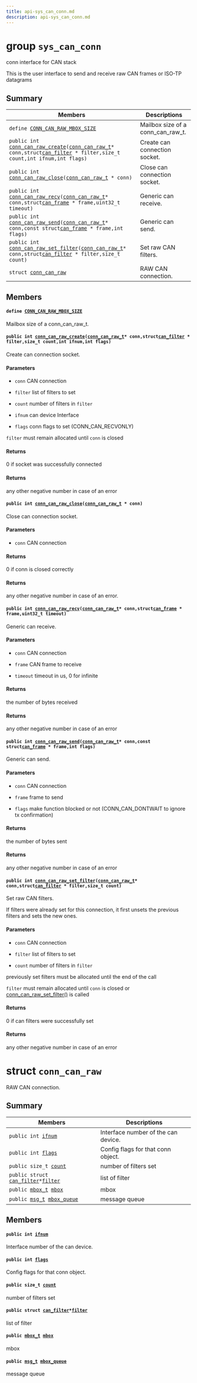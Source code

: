 ```yaml
---
title: api-sys_can_conn.md
description: api-sys_can_conn.md
---
```

# group `sys_can_conn` 

conn interface for CAN stack

This is the user interface to send and receive raw CAN frames or ISO-TP datagrams

## Summary

 Members                        | Descriptions                                
--------------------------------|---------------------------------------------
`define `[`CONN_CAN_RAW_MBOX_SIZE`](#group__sys__can__conn_1ga3945de33eb58a1d772e1569af2a901ff)            | Mailbox size of a conn_can_raw_t.
`public int `[`conn_can_raw_create`](#group__sys__can__conn_1ga0b41fff044abd1ce90bcb24f46d5fe22)`(`[`conn_can_raw_t`](./doc/starlight-docs/src/content/docs/apidoc/api-undefined.md#group__sys__can__conn_1ga307fb3a09e66b203ad74517db7f8f8ef)` * conn,struct `[`can_filter`](./doc/starlight-docs/src/content/docs/apidoc/api-sys_can_dll.md#structcan__filter)` * filter,size_t count,int ifnum,int flags)`            | Create can connection socket.
`public int `[`conn_can_raw_close`](#group__sys__can__conn_1ga800fea744ba7cb991704c523781cf1d9)`(`[`conn_can_raw_t`](./doc/starlight-docs/src/content/docs/apidoc/api-undefined.md#group__sys__can__conn_1ga307fb3a09e66b203ad74517db7f8f8ef)` * conn)`            | Close can connection socket.
`public int `[`conn_can_raw_recv`](#group__sys__can__conn_1ga7ccbae0bb14bb1b262fe76431152420f)`(`[`conn_can_raw_t`](./doc/starlight-docs/src/content/docs/apidoc/api-undefined.md#group__sys__can__conn_1ga307fb3a09e66b203ad74517db7f8f8ef)` * conn,struct `[`can_frame`](./doc/starlight-docs/src/content/docs/apidoc/api-sys_can_dll.md#structcan__frame)` * frame,uint32_t timeout)`            | Generic can receive.
`public int `[`conn_can_raw_send`](#group__sys__can__conn_1gae9a1ec9126768c0691b1b6775c4959b6)`(`[`conn_can_raw_t`](./doc/starlight-docs/src/content/docs/apidoc/api-undefined.md#group__sys__can__conn_1ga307fb3a09e66b203ad74517db7f8f8ef)` * conn,const struct `[`can_frame`](./doc/starlight-docs/src/content/docs/apidoc/api-sys_can_dll.md#structcan__frame)` * frame,int flags)`            | Generic can send.
`public int `[`conn_can_raw_set_filter`](#group__sys__can__conn_1gaab1e098f39e1227a98d799e68fe4299d)`(`[`conn_can_raw_t`](./doc/starlight-docs/src/content/docs/apidoc/api-undefined.md#group__sys__can__conn_1ga307fb3a09e66b203ad74517db7f8f8ef)` * conn,struct `[`can_filter`](./doc/starlight-docs/src/content/docs/apidoc/api-sys_can_dll.md#structcan__filter)` * filter,size_t count)`            | Set raw CAN filters.
`struct `[`conn_can_raw`](#structconn__can__raw) | RAW CAN connection.

## Members

#### `define `[`CONN_CAN_RAW_MBOX_SIZE`](#group__sys__can__conn_1ga3945de33eb58a1d772e1569af2a901ff) 

Mailbox size of a conn_can_raw_t.

#### `public int `[`conn_can_raw_create`](#group__sys__can__conn_1ga0b41fff044abd1ce90bcb24f46d5fe22)`(`[`conn_can_raw_t`](./doc/starlight-docs/src/content/docs/apidoc/api-undefined.md#group__sys__can__conn_1ga307fb3a09e66b203ad74517db7f8f8ef)` * conn,struct `[`can_filter`](./doc/starlight-docs/src/content/docs/apidoc/api-sys_can_dll.md#structcan__filter)` * filter,size_t count,int ifnum,int flags)` 

Create can connection socket.

#### Parameters
* `conn` CAN connection 

* `filter` list of filters to set 

* `count` number of filters in `filter`

* `ifnum` can device Interface 

* `flags` conn flags to set (CONN_CAN_RECVONLY)

`filter` must remain allocated until `conn` is closed

#### Returns
0 if socket was successfully connected 

#### Returns
any other negative number in case of an error

#### `public int `[`conn_can_raw_close`](#group__sys__can__conn_1ga800fea744ba7cb991704c523781cf1d9)`(`[`conn_can_raw_t`](./doc/starlight-docs/src/content/docs/apidoc/api-undefined.md#group__sys__can__conn_1ga307fb3a09e66b203ad74517db7f8f8ef)` * conn)` 

Close can connection socket.

#### Parameters
* `conn` CAN connection

#### Returns
0 if conn is closed correctly 

#### Returns
any other negative number in case of an error.

#### `public int `[`conn_can_raw_recv`](#group__sys__can__conn_1ga7ccbae0bb14bb1b262fe76431152420f)`(`[`conn_can_raw_t`](./doc/starlight-docs/src/content/docs/apidoc/api-undefined.md#group__sys__can__conn_1ga307fb3a09e66b203ad74517db7f8f8ef)` * conn,struct `[`can_frame`](./doc/starlight-docs/src/content/docs/apidoc/api-sys_can_dll.md#structcan__frame)` * frame,uint32_t timeout)` 

Generic can receive.

#### Parameters
* `conn` CAN connection 

* `frame` CAN frame to receive 

* `timeout` timeout in us, 0 for infinite

#### Returns
the number of bytes received 

#### Returns
any other negative number in case of an error

#### `public int `[`conn_can_raw_send`](#group__sys__can__conn_1gae9a1ec9126768c0691b1b6775c4959b6)`(`[`conn_can_raw_t`](./doc/starlight-docs/src/content/docs/apidoc/api-undefined.md#group__sys__can__conn_1ga307fb3a09e66b203ad74517db7f8f8ef)` * conn,const struct `[`can_frame`](./doc/starlight-docs/src/content/docs/apidoc/api-sys_can_dll.md#structcan__frame)` * frame,int flags)` 

Generic can send.

#### Parameters
* `conn` CAN connection 

* `frame` frame to send 

* `flags` make function blocked or not (CONN_CAN_DONTWAIT to ignore tx confirmation)

#### Returns
the number of bytes sent 

#### Returns
any other negative number in case of an error

#### `public int `[`conn_can_raw_set_filter`](#group__sys__can__conn_1gaab1e098f39e1227a98d799e68fe4299d)`(`[`conn_can_raw_t`](./doc/starlight-docs/src/content/docs/apidoc/api-undefined.md#group__sys__can__conn_1ga307fb3a09e66b203ad74517db7f8f8ef)` * conn,struct `[`can_filter`](./doc/starlight-docs/src/content/docs/apidoc/api-sys_can_dll.md#structcan__filter)` * filter,size_t count)` 

Set raw CAN filters.

If filters were already set for this connection, it first unsets the previous filters and sets the new ones.

#### Parameters
* `conn` CAN connection 

* `filter` list of filters to set 

* `count` number of filters in `filter`

previously set filters must be allocated until the end of the call 

`filter` must remain allocated until `conn` is closed or [conn_can_raw_set_filter()](./doc/starlight-docs/src/content/docs/apidoc/api-undefined.md#group__sys__can__conn_1gaab1e098f39e1227a98d799e68fe4299d) is called

#### Returns
0 if can filters were successfully set 

#### Returns
any other negative number in case of an error

# struct `conn_can_raw` 

RAW CAN connection.

## Summary

 Members                        | Descriptions                                
--------------------------------|---------------------------------------------
`public int `[`ifnum`](#structconn__can__raw_1acda8903e00e5580ebffca0c0fb38e3db) | Interface number of the can device.
`public int `[`flags`](#structconn__can__raw_1acc4612a55ac42c52245ba93fea6f8b52) | Config flags for that conn object.
`public size_t `[`count`](#structconn__can__raw_1a92828697bf0fda45c8366df0b1350bf0) | number of filters set
`public struct `[`can_filter`](./doc/starlight-docs/src/content/docs/apidoc/api-sys_can_dll.md#structcan__filter)` * `[`filter`](#structconn__can__raw_1a014fb1f9fabe4514e3a16e5e96ac5cfc) | list of filter
`public `[`mbox_t`](./doc/starlight-docs/src/content/docs/apidoc/api-core_mbox.md#structmbox__t)` `[`mbox`](#structconn__can__raw_1ab61a2fc21eaed40a7764b69bfd81b555) | mbox
`public `[`msg_t`](./doc/starlight-docs/src/content/docs/apidoc/api-core_msg.md#structmsg__t)` `[`mbox_queue`](#structconn__can__raw_1a539154f093541d9276d02e5a6c96c264) | message queue

## Members

#### `public int `[`ifnum`](#structconn__can__raw_1acda8903e00e5580ebffca0c0fb38e3db) 

Interface number of the can device.

#### `public int `[`flags`](#structconn__can__raw_1acc4612a55ac42c52245ba93fea6f8b52) 

Config flags for that conn object.

#### `public size_t `[`count`](#structconn__can__raw_1a92828697bf0fda45c8366df0b1350bf0) 

number of filters set

#### `public struct `[`can_filter`](./doc/starlight-docs/src/content/docs/apidoc/api-sys_can_dll.md#structcan__filter)` * `[`filter`](#structconn__can__raw_1a014fb1f9fabe4514e3a16e5e96ac5cfc) 

list of filter

#### `public `[`mbox_t`](./doc/starlight-docs/src/content/docs/apidoc/api-core_mbox.md#structmbox__t)` `[`mbox`](#structconn__can__raw_1ab61a2fc21eaed40a7764b69bfd81b555) 

mbox

#### `public `[`msg_t`](./doc/starlight-docs/src/content/docs/apidoc/api-core_msg.md#structmsg__t)` `[`mbox_queue`](#structconn__can__raw_1a539154f093541d9276d02e5a6c96c264) 

message queue

